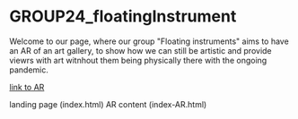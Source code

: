 # GROUP24_floatingInstrument


Welcome to our page, where our group "Floating instruments" aims to have an AR of an art gallery, to show how we can still be artistic and provide viewrs with art witnhout them being physically there with the ongoing pandemic.

[link to AR](index-AR.html)


landing page (index.html)
AR content (index-AR.html)
